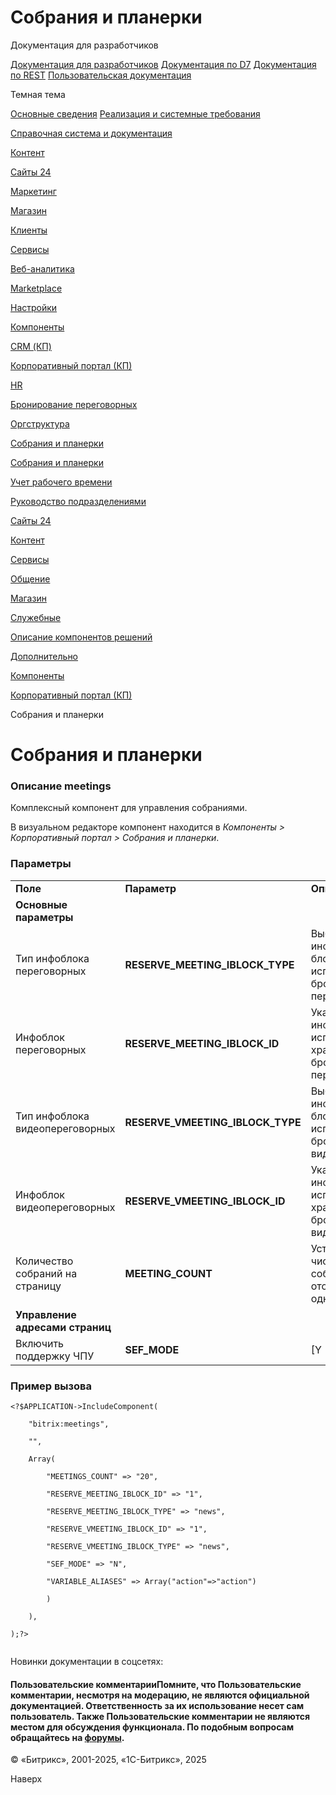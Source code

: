 # Собрания и планерки

Документация для разработчиков

[Документация для разработчиков](https://dev.1c-bitrix.ru/api_help/)
[Документация по D7](https://dev.1c-bitrix.ru/api_d7/)
[Документация по REST](https://dev.1c-bitrix.ru/rest_help/)
[Пользовательская документация](https://dev.1c-bitrix.ru/user_help/)

Темная тема

[Основные сведения](/user_help/index.php)
[Реализация и системные требования](/user_help/reqintro.php)

[Справочная система и документация](/user_help/help/index.php)

[Контент](/user_help/content/index.php)

[Сайты 24](/user_help/sites24/index.php)

[Маркетинг](/user_help/marketing/index.php)

[Магазин](/user_help/store/index.php)

[Клиенты](/user_help/clients/index.php)

[Сервисы](/user_help/service/index.php)

[Веб-аналитика](/user_help/statistic/index.php)

[Marketplace](/user_help/marketplace/index.php)

[Настройки](/user_help/settings/index.php)

[Компоненты](/user_help/components/index.php)

[CRM (КП)](/user_help/components/crm/index.php)

[Корпоративный портал (КП)](/user_help/components/intranet/index.php)

[HR](/user_help/components/intranet/intranet_user/index.php)

[Бронирование переговорных](/user_help/components/intranet/intranet_reserve/index.php)

[Оргструктура](/user_help/components/intranet/intranet_search/index.php)

[Собрания и планерки](/user_help/components/intranet/meetings/index.php)

[Собрания и планерки](/user_help/components/intranet/meetings/meetings.php)

[Учет рабочего времени](/user_help/components/intranet/timeman/index.php)

[Руководство подразделениями](/user_help/components/intranet/intranet_structure_head_user.php)

[Сайты 24](/user_help/components/landing/index.php)

[Контент](/user_help/components/content/index.php)

[Сервисы](/user_help/components/services/index.php)

[Общение](/user_help/components/obschenie/index.php)

[Магазин](/user_help/components/magazin/index.php)

[Служебные](/user_help/components/sluzhebnie/index.php)

[Описание компонентов решений](/user_help/description_decisions/index.php)

[Дополнительно](/user_help/additional/index.php)

[Компоненты](/user_help/components/index.php)

[Корпоративный портал (КП)](/user_help/components/intranet/index.php)

Собрания и планерки

# Собрания и планерки

### Описание **meetings**

Комплексный компонент для управления собраниями.

В визуальном редакторе компонент находится в *Компоненты > Корпоративный портал > Собрания и планерки*.

### Параметры

|  |  |  |
| --- | --- | --- |
| **Поле** | **Параметр** | **Описание** |
| **Основные параметры** | | |
| Тип инфоблока переговорных | **RESERVE\_MEETING\_IBLOCK\_TYPE** | Выбирается тип информационного блока, используемого для бронирования переговорных |
| Инфоблок переговорных | **RESERVE\_MEETING\_IBLOCK\_ID** | Указывается инфоблок, используемый для хранения записей бронирования переговорных. |
| Тип инфоблока видеопереговорных | **RESERVE\_VMEETING\_IBLOCK\_TYPE** | Выбирается тип информационного блока, используемого для бронирования видеопереговорных |
| Инфоблок видеопереговорных | **RESERVE\_VMEETING\_IBLOCK\_ID** | Указывается инфоблок, используемый для хранения записей бронирования видеопереговорных. |
| Количество собраний на страницу | **MEETING\_COUNT** | Устанавливается число записей о собраниях, отображаемых на одной странице. |
| **Управление адресами страниц** | | |
| Включить поддержку ЧПУ | **SEF\_MODE** | [Y|N] При отмеченной опции будет включен режим поддержки ЧПУ.   Если режим поддержки ЧПУ **включен**, то необходимо настроить  следующие параметры:     |  |  |  | | --- | --- | --- | | Каталог ЧПУ (относительно корня сайта) | **SEF\_FOLDER** | Каталог ЧПУ: путь до папки, с которой работает компонент. Этот путь может как совпадать с физическим путём, так и не совпадать. | | Адреса страниц | **SEF\_URL\_TEMPLATES** | Указываются шаблоны пути к следующим страницам:  * **list** - страница списка собраний; * **meeting** - страница просмотра информации о собрании; * **meeting\_edit** - страница редактирования информации о собрании; * **meeting\_copy** - страница создания следующего собрания; * **item** - страница детальной информации о пункте повестки. |  **SEF\_FOLDER**, **SEF\_URL\_TEMPLATES**. |

### Пример вызова

```
<?$APPLICATION->IncludeComponent(
	"bitrix:meetings",
	"",
	Array(
		"MEETINGS_COUNT" => "20",
		"RESERVE_MEETING_IBLOCK_ID" => "1",
		"RESERVE_MEETING_IBLOCK_TYPE" => "news",
		"RESERVE_VMEETING_IBLOCK_ID" => "1",
		"RESERVE_VMEETING_IBLOCK_TYPE" => "news",
		"SEF_MODE" => "N",
		"VARIABLE_ALIASES" => Array("action"=>"action")
		)
	),
);?>

```

Новинки документации в соцсетях:

#### Пользовательские комментарииПомните, что Пользовательские комментарии, несмотря на модерацию, не являются официальной документацией. Ответственность за их использование несет сам пользователь. Также Пользовательские комментарии не являются местом для обсуждения функционала. По подобным вопросам обращайтесь на [форумы](http://dev.1c-bitrix.ru/community/forums/group1/).

© «Битрикс», 2001-2025, «1С-Битрикс», 2025

Наверх